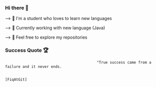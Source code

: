 ### Hi there 👋

--> 🏮 I'm a student who loves to learn new languages

--> 🏮 Currently working with new language (Java)

--> 🏮 Feel free to explore my repositories

### Success Quote 🏆

                                              "True success came from a failure and it never ends. 

                                                                                        [FiqAtGit]
